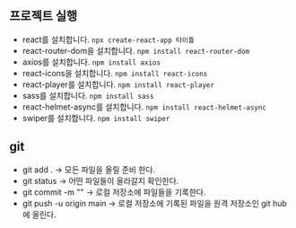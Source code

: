 ## 프로젝트 실행

- react를 설치합니다. `npx create-react-app 타이틀`
- react-router-dom을 설치합니다. `npm install react-router-dom`
- axios를 설치합니다. `npm install axios`
- react-icons을 설치합니다. `npm install react-icons`
- react-player를 설치합니다. `npm install react-player`
- sass를 설치합니다. `npm install sass`
- react-helmet-async를 설치합니다. `npm install react-helmet-async`
- swiper를 설치합니다. `npm install swiper`


## git

- git add .   -> 모든 파일을 올릴 준비 한다.
- git status  -> 어떤 파일들이 올라갈지 확인한다.
- git commit -m ""  -> 로컬 저장소에 파일들을 기록한다.
- git push -u origin main -> 로컬 저장소에 기록된 파일을 원격 저장소인 git hub에 올린다.

